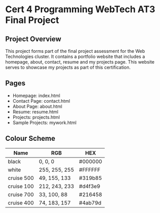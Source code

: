 # Cert 4 Programming WebTech AT3 Final Project
## Project Overview 
This project forms part of the final project assessment for the Web Technologies cluster. It contains a portfolio website that includes a homepage, about, contact, resume and my projects page. This website serves to showcase my projects as part of this certification.
## Pages 
- Homepage: index.html
- Contact Page: contact.html
- About Page: about.html
- Resume: resume.html
- Projects: projects.html
- Sample Projects: mywork.html
## Colour Scheme 
| Name       | RGB           | HEX     |
|------------|---------------|---------|
| black      | 0, 0, 0       | #000000 |
| white      | 255, 255, 255 | #FFFFFF |
| cruise 500 | 49, 155, 133  | #319b85 |
| cruise 100 | 212, 243, 233 | #d4f3e9 |
| cruise 700 | 33, 100, 88   | #216458 |
| cruise 400 | 74, 183, 157  | #4ab79d |
